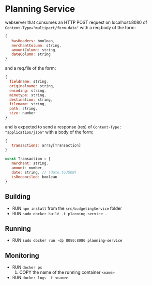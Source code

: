 # Planning Service

webserver that consumes an HTTP POST request on localhost:8080 of `Content-Type="multipart/form-data"` with a req.body of the form:

```JavaScript
{
   hasHeaders: boolean,
   merchantColumn: string,
   amountColumn: string,
   dateColumn: string
}
```

and a req.file of the form:

```JavaScript
{
  fieldname: string,
  originalname: string,
  encoding: string,
  mimetype: string,
  destination: string,
  filename: string,
  path: string,
  size: number
}
```

and is expected to send a response (res) of `Content-Type: "application/json"` with a body of the form:

```JavaScript
{
   transactions: array[Transaction]
}
 
const Transaction = {
   merchant: string,
   amount: number,
   date: string, // (date.toJSON)
   isReconciled: boolean
}
```

## Building

- RUN `npm install` from the `src/budgetingService` folder
- RUN `sudo docker build -t planning-service .`

## Running

- RUN `sudo docker run -dp 8080:8080 planning-service`

## Monitoring

- RUN `docker ps`
   1. COPY the name of the running container `<name>`
- RUN `docker logs -f <name>`
